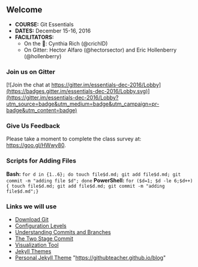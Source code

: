 ## Welcome

- **COURSE:** Git Essentials
- **DATES:** December 15-16, 2016
- **FACILITATORS:**
  - On the :microphone:: Cynthia Rich (@crichID)
  - On Gitter: Hector Alfaro (@hectorsector) and Eric Hollenberry (@hollenberry)

### Join us on Gitter

[![Join the chat at https://gitter.im/essentials-dec-2016/Lobby](https://badges.gitter.im/essentials-dec-2016/Lobby.svg)](https://gitter.im/essentials-dec-2016/Lobby?utm_source=badge&utm_medium=badge&utm_campaign=pr-badge&utm_content=badge)

### Give Us Feedback

Please take a moment to complete the class survey at: https://goo.gl/HWwy80.

### Scripts for Adding Files

**Bash:** `for d in {1..6}; do touch file$d.md; git add file$d.md; git commit -m "adding file $d"; done`
**PowerShell:** `for ($d=1; $d -le 6;$d++) { touch file$d.md; git add file$d.md; git commit -m "adding file$d.md";}`

### Links we will use

- [Download Git](https://git-scm.com)
- [Configuration Levels](https://services.github.com/on-demand/images/config-levels.jpg)
- [Understanding Commits and Branches](https://git-scm.com/book/en/v2/Git-Branching-Branches-in-a-Nutshell)
- [The Two Stage Commit](https://services.github.com/on-demand/images/two-stage-commit-a.jpg)
- [Visualization Tool](http://git-school.github.io/visualizing-git/)
- [Jekyll Themes](http://jekyllthemes.org)
- [Personal Jekyll Theme](http://jekyllthemes.org/themes/personal/)
"https://githubteacher.github.io/blog" 
